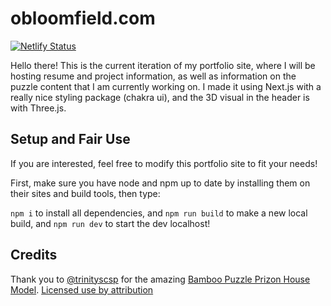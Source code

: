 # obloomfield.com

[![Netlify Status](https://api.netlify.com/api/v1/badges/014e14da-8524-466c-bace-6b3653807a64/deploy-status)](https://app.netlify.com/sites/obloomfield/deploys)

Hello there! This is the current iteration of my portfolio site, where I will be hosting resume and project information, as well as information on the puzzle content that I am currently working on. I made it using Next.js with a really nice styling package (chakra ui), and the 3D visual in the header is with Three.js.

## Setup and Fair Use

If you are interested, feel free to modify this portfolio site to fit your needs!

First, make sure you have node and npm up to date by installing them on their sites and build tools, then type:

``npm i`` to install all dependencies, and 
``npm run build`` to make a new local build, and
``npm run dev`` to start the dev localhost!

## Credits

Thank you to [@trinityscsp](https://sketchfab.com/trinityscsp) for the amazing [Bamboo Puzzle Prizon House Model](https://sketchfab.com/3d-models/bamboo-puzzle-prison-house-029bc92ed77040938d2018e79b5bc709). [Licensed use by attribution](https://creativecommons.org/licenses/by/4.0/)
